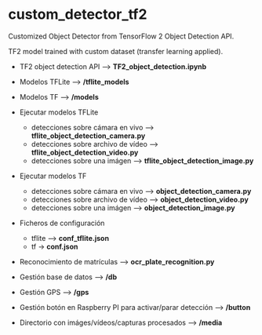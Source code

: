 # custom_detector_tf2
Customized Object Detector from TensorFlow 2 Object Detection API.

TF2 model trained with custom dataset (transfer learning applied).

- TF2 object detection API --> **TF2_object_detection.ipynb**

- Modelos TFLite --> **/tflite_models**

- Modelos TF --> **/models**
  
- Ejecutar modelos TFLite

  - detecciones sobre cámara en vivo --> **tflite_object_detection_camera.py**
  - detecciones sobre archivo de vídeo --> **tflite_object_detection_video.py**
  - detecciones sobre una imágen --> **tflite_object_detection_image.py**

- Ejecutar modelos TF
  - detecciones sobre cámara en vivo --> **object_detection_camera.py**
  - detecciones sobre archivo de vídeo --> **object_detection_video.py**
  - detecciones sobre una imágen --> **object_detection_image.py**

- Ficheros de configuración
  - tflite --> **conf_tflite.json**
  - tf -> **conf.json**

- Reconocimiento de matrículas --> **ocr_plate_recognition.py**

- Gestión base de datos --> **/db**

- Gestión GPS --> **/gps**

- Gestión botón en Raspberry PI para activar/parar detección --> **/button**
 
- Directorio con imáges/vídeos/capturas procesados --> **/media**
